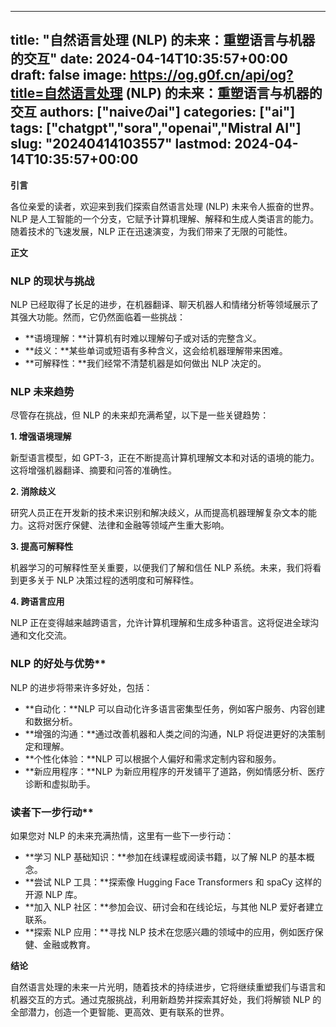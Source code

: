 
---
title: "自然语言处理 (NLP) 的未来：重塑语言与机器的交互"
date: 2024-04-14T10:35:57+00:00
draft: false
image: https://og.g0f.cn/api/og?title=自然语言处理 (NLP) 的未来：重塑语言与机器的交互
authors: ["naiveのai"]
categories: ["ai"]
tags: ["chatgpt","sora","openai","Mistral AI"]
slug: "20240414103557"
lastmod: 2024-04-14T10:35:57+00:00
---
**引言**

各位亲爱的读者，欢迎来到我们探索自然语言处理 (NLP) 未来令人振奋的世界。NLP 是人工智能的一个分支，它赋予计算机理解、解释和生成人类语言的能力。随着技术的飞速发展，NLP 正在迅速演变，为我们带来了无限的可能性。

**正文**

### NLP 的现状与挑战

NLP 已经取得了长足的进步，在机器翻译、聊天机器人和情绪分析等领域展示了其强大功能。然而，它仍然面临着一些挑战：

- **语境理解：**计算机有时难以理解句子或对话的完整含义。
- **歧义：**某些单词或短语有多种含义，这会给机器理解带来困难。
- **可解释性：**我们经常不清楚机器是如何做出 NLP 决定的。

### NLP 未来趋势

尽管存在挑战，但 NLP 的未来却充满希望，以下是一些关键趋势：

**1. 增强语境理解**

新型语言模型，如 GPT-3，正在不断提高计算机理解文本和对话的语境的能力。这将增强机器翻译、摘要和问答的准确性。

**2. 消除歧义**

研究人员正在开发新的技术来识别和解决歧义，从而提高机器理解复杂文本的能力。这将对医疗保健、法律和金融等领域产生重大影响。

**3. 提高可解释性**

机器学习的可解释性至关重要，以便我们了解和信任 NLP 系统。未来，我们将看到更多关于 NLP 决策过程的透明度和可解释性。

**4. 跨语言应用**

NLP 正在变得越来越跨语言，允许计算机理解和生成多种语言。这将促进全球沟通和文化交流。

### NLP 的好处与优势**

NLP 的进步将带来许多好处，包括：

- **自动化：**NLP 可以自动化许多语言密集型任务，例如客户服务、内容创建和数据分析。
- **增强的沟通：**通过改善机器和人类之间的沟通，NLP 将促进更好的决策制定和理解。
- **个性化体验：**NLP 可以根据个人偏好和需求定制内容和服务。
- **新应用程序：**NLP 为新应用程序的开发铺平了道路，例如情感分析、医疗诊断和虚拟助手。

### 读者下一步行动**

如果您对 NLP 的未来充满热情，这里有一些下一步行动：

- **学习 NLP 基础知识：**参加在线课程或阅读书籍，以了解 NLP 的基本概念。
- **尝试 NLP 工具：**探索像 Hugging Face Transformers 和 spaCy 这样的开源 NLP 库。
- **加入 NLP 社区：**参加会议、研讨会和在线论坛，与其他 NLP 爱好者建立联系。
- **探索 NLP 应用：**寻找 NLP 技术在您感兴趣的领域中的应用，例如医疗保健、金融或教育。

**结论**

自然语言处理的未来一片光明，随着技术的持续进步，它将继续重塑我们与语言和机器交互的方式。通过克服挑战，利用新趋势并探索其好处，我们将解锁 NLP 的全部潜力，创造一个更智能、更高效、更有联系的世界。
